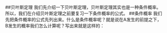 ##贝叶斯定理
我们先介绍一下贝叶斯定理，贝叶斯定理其实也是一种条件概率。所以，我们在介绍贝叶斯定理之前要复习一下条件概率的公式。
##条件概率
我们先把条件概率的公式先列出来。什么是条件概率呢？就是说在A发生的前提之下，B发生的概率我们怎么计算呢？写出来就是这样的：
